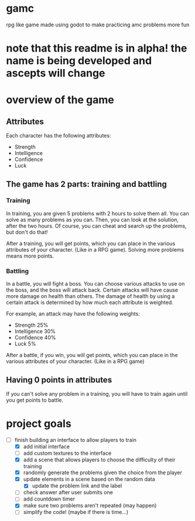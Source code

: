 # gamc

rpg like game made using godot to make practicing amc problems more fun

# note that this readme is in alpha! the name is being developed and ascepts will change

# overview of the game

## Attributes

Each character has the following attributes:

- Strength
- Intelligence
- Confidence
- Luck

## The game has 2 parts: training and battling

### Training

In training, you are given 5 problems with 2 hours to solve them all.
You can solve as many problems as you can. Then, you can look at the
solution, after the two hours. Of course, you can cheat and search up
the problems, but don't do that!

After a training, you will get points, which you can place in the various
attributes of your character. (Like in a RPG game). Solving more problems
means more points.

### Battling

In a battle, you will fight a boss. You can choose various attacks
to use on the boss, and the boss will attack back. Certain attacks
will have cause more damage on health than others. The damage of health
by using a certain attack is determined by how much each attribute is weighted.

For example, an attack may have the following weights:
- Strength 25%
- Intelligence 30%
- Confidence 40%
- Luck 5%

After a battle, if you win, you will get points, which you can place in the
various attributes of your character. (Like in a RPG game)

## Having 0 points in attributes

If you can't solve any problem in a training, you will have to train again
until you get points to battle.

# project goals
- [ ] finish building an interface to allow players to train
	- [x] add initial interface
	- [ ] add custom textures to the interface
	- [x] add a scene that allows players to choose the difficulty of their training
	- [x] randomly generate the problems given the choice from the player
	- [x] update elements in a scene based on the random data
		- [x] update the problem link and the label
	- [ ] check answer after user submits one
	- [ ] add countdown timer
	- [x] make sure two problems aren't repeated (may happen)
	- [ ] simplify the code! (maybe if there is time...)
